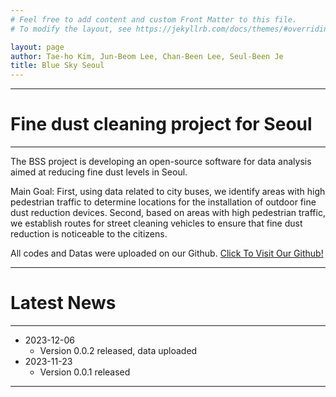 ```yaml
---
# Feel free to add content and custom Front Matter to this file.
# To modify the layout, see https://jekyllrb.com/docs/themes/#overriding-theme-defaults

layout: page
author: Tae-ho Kim, Jun-Beom Lee, Chan-Been Lee, Seul-Been Je
title: Blue Sky Seoul
---
```


---
# Fine dust cleaning project for Seoul
---
The BSS project is developing an open-source software for data analysis aimed at reducing fine dust levels in Seoul.

Main Goal: First, using data related to city buses, we identify areas with high pedestrian traffic to determine locations for the installation of outdoor fine dust reduction devices. Second, based on areas with high pedestrian traffic, we establish routes for street cleaning vehicles to ensure that fine dust reduction is noticeable to the citizens.

All codes and Datas were uploaded on our Github.
<a href="https://github.com/coldbeeen/BlueSkySeoul/tree/main" class="btn-gradient red">Click To Visit Our Github!</a>

---
# Latest News
---
* 2023-12-06
  - Version 0.0.2 released, data uploaded
* 2023-11-23
  - Version 0.0.1 released

---

